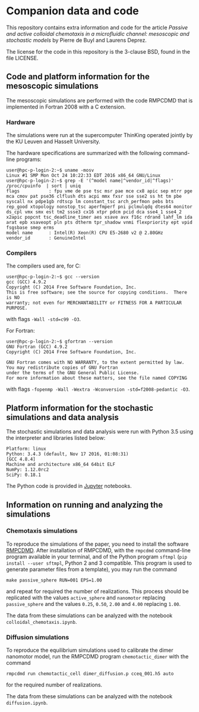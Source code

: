 # Companion data and code

This repository contains extra information and code for the article *Passive
and active colloidal chemotaxis in a microfluidic channel: mesoscopic and
stochastic models* by Pierre de Buyl and Laurens Deprez.

The license for the code in this repository is the 3-clause BSD, found in the
file LICENSE.

## Code and platform information for the mesoscopic simulations

The mesoscopic simulations are performed with the code RMPCDMD that is
implemented in Fortran 2008 with a C extension.

### Hardware

The simulations were run at the supercomputer ThinKing operated jointly by the
KU Leuven and Hasselt University.

The hardware specifications are summarized with the following command-line
programs:

```
user@hpc-p-login-2:~$ uname -mosv
Linux #1 SMP Mon Oct 24 10:22:33 EDT 2016 x86_64 GNU/Linux
user@hpc-p-login-2:~$ grep -E '(^model name|^vendor_id|^flags)' /proc/cpuinfo  | sort | uniq
flags           : fpu vme de pse tsc msr pae mce cx8 apic sep mtrr pge mca cmov pat pse36 clflush dts acpi mmx fxsr sse sse2 ss ht tm pbe syscall nx pdpe1gb rdtscp lm constant_tsc arch_perfmon pebs bts rep_good xtopology nonstop_tsc aperfmperf pni pclmulqdq dtes64 monitor ds_cpl vmx smx est tm2 ssse3 cx16 xtpr pdcm pcid dca sse4_1 sse4_2 x2apic popcnt tsc_deadline_timer aes xsave avx f16c rdrand lahf_lm ida arat epb xsaveopt pln pts dtherm tpr_shadow vnmi flexpriority ept vpid fsgsbase smep erms
model name      : Intel(R) Xeon(R) CPU E5-2680 v2 @ 2.80GHz
vendor_id       : GenuineIntel
```

### Compilers

The compilers used are, for C:
```
user@hpc-p-login-2:~$ gcc --version
gcc (GCC) 4.9.2
Copyright (C) 2014 Free Software Foundation, Inc.
This is free software; see the source for copying conditions.  There is NO
warranty; not even for MERCHANTABILITY or FITNESS FOR A PARTICULAR PURPOSE.
```
with flags `-Wall -std=c99 -O3`.

For Fortran:
```
user@hpc-p-login-2:~$ gfortran --version
GNU Fortran (GCC) 4.9.2
Copyright (C) 2014 Free Software Foundation, Inc.

GNU Fortran comes with NO WARRANTY, to the extent permitted by law.
You may redistribute copies of GNU Fortran
under the terms of the GNU General Public License.
For more information about these matters, see the file named COPYING
```
with flags `-fopenmp -Wall -Wextra -Wconversion -std=f2008-pedantic -O3`.

## Platform information for the stochastic simulations and data analysis

The stochastic simulations and data analysis were run with Python 3.5 using the
interpreter and libraries listed below:
```
Platform: linux
Python: 3.4.3 (default, Nov 17 2016, 01:08:31) 
[GCC 4.8.4]
Machine and architecture x86_64 64bit ELF
NumPy: 1.12.0rc2
SciPy: 0.18.1
```

The Python code is provided in [Jupyter](http://jupyter.org/) notebooks.

## Information on running and analyzing the simulations

### Chemotaxis simulations

To reproduce the simulations of the paper, you need to install the software
[RMPCDMD](http://lab.pdebuyl.be/rmpcdmd/). After installation of RMPCDMD, with
the `rmpcdmd` command-line program available in your terminal, and of the
Python program `sftmpl` (`pip install --user sftmpl`, Python 2 and 3
compatible. This program is used to generate parameter files from a template),
you may run the command

```
make passive_sphere RUN=001 EPS=1.00
```

and repeat for required the number of realizations. This process should be
replicated with the values `active_sphere` and `nanomotor` replacing
`passive_sphere` and the values `0.25`, `0.50`, `2.00` and `4.00` replacing
`1.00`.

The data from these simulations can be analyzed with the notebook
`colloidal_chemotaxis.ipynb`.

### Diffusion simulations

To reproduce the equilibrium simulations used to calibrate the dimer nanomotor
model, run the RMPCDMD program `chemotactic_dimer` with the command

```
rmpcdmd run chemotactic_cell dimer_diffusion.p cceq_001.h5 auto
```

for the required number of realizations.

The data from these simulations can be analyzed with the notebook
`diffusion.ipynb`.
